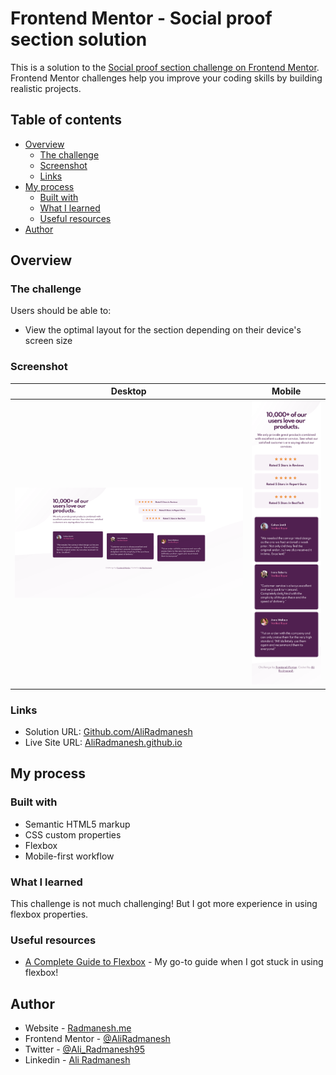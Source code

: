 # Frontend Mentor - Social proof section solution

This is a solution to the [Social proof section challenge on Frontend Mentor](https://www.frontendmentor.io/challenges/social-proof-section-6e0qTv_bA). Frontend Mentor challenges help you improve your coding skills by building realistic projects. 

## Table of contents

- [Overview](#overview)
  - [The challenge](#the-challenge)
  - [Screenshot](#screenshot)
  - [Links](#links)
- [My process](#my-process)
  - [Built with](#built-with)
  - [What I learned](#what-i-learned)
  - [Useful resources](#useful-resources)
- [Author](#author)

## Overview

### The challenge

Users should be able to:

- View the optimal layout for the section depending on their device's screen size

### Screenshot

|                                                   Desktop                                                   |                                                  Mobile                                                   |
| :---------------------------------------------------------------------------------------------------------: | :-------------------------------------------------------------------------------------------------------: |
| ![Desktop screenshot to the Social proof section coding challenge](./images/screenshot-desktop.png) | ![Mobile screenshot to the Social proof section coding challenge](./images/screenshot-mobile.png) |

### Links

- Solution URL: [Github.com/AliRadmanesh](https://github.com/AliRadmanesh/frontendmentor-challenges/tree/main/newbie/social-proof-section)
- Live Site URL: [AliRadmanesh.github.io](https://aliradmanesh.github.io/frontendmentor-challenges/newbie/social-proof-section/)

## My process

### Built with

- Semantic HTML5 markup
- CSS custom properties
- Flexbox
- Mobile-first workflow

### What I learned

This challenge is not much challenging! But I got more experience in using flexbox properties.

### Useful resources

- [A Complete Guide to Flexbox](https://css-tricks.com/snippets/css/a-guide-to-flexbox/) - My go-to guide when I got stuck in using flexbox!

## Author

- Website - [Radmanesh.me](https://www.radmanesh.me)
- Frontend Mentor - [@AliRadmanesh](https://www.frontendmentor.io/profile/AliRadmanesh)
- Twitter - [@Ali_Radmanesh95](https://twitter.com/Ali_Radmanesh95)
- Linkedin - [Ali Radmanesh](https://www.linkedin.com/in/ali-radmanesh-71038a131/)
